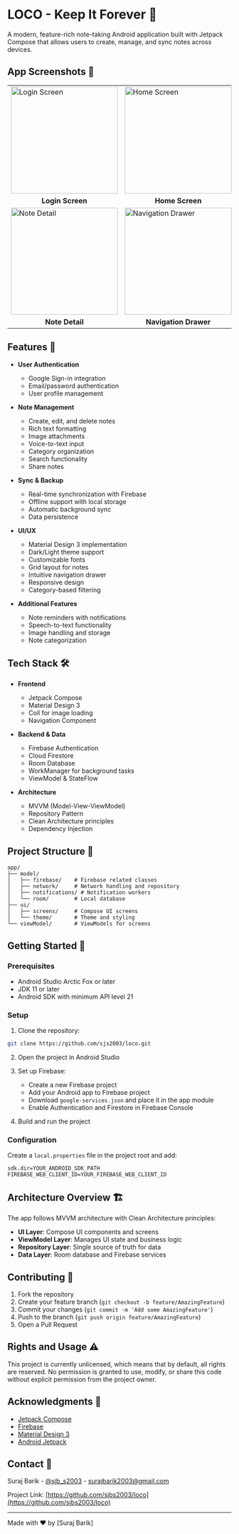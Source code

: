 # LOCO - Keep It Forever 📝

A modern, feature-rich note-taking Android application built with Jetpack Compose that allows users to create, manage, and sync notes across devices.

## App Screenshots 📱

<div align="center">
<table>
  <tr>
    <td><img src="screenshots/login_screen.jpg" alt="Login Screen" width="240"/></td>
    <td><img src="screenshots/home_screen.jpg" alt="Home Screen" width="240"/></td>
  </tr>
  <tr>
    <td align="center"><b>Login Screen</b></td>
    <td align="center"><b>Home Screen</b></td>
  </tr>
  <tr>
    <td><img src="screenshots/note_detai.jpg" alt="Note Detail" width="240"/></td>
    <td><img src="screenshots/navigation_drawer.jpg" alt="Navigation Drawer" width="240"/></td>
  </tr>
  <tr>
    <td align="center"><b>Note Detail</b></td>
    <td align="center"><b>Navigation Drawer</b></td>
  </tr>
</table>
</div>

## Features 🌟

- **User Authentication**
  - Google Sign-in integration
  - Email/password authentication
  - User profile management

- **Note Management**
  - Create, edit, and delete notes
  - Rich text formatting
  - Image attachments
  - Voice-to-text input
  - Category organization
  - Search functionality
  - Share notes

- **Sync & Backup**
  - Real-time synchronization with Firebase
  - Offline support with local storage
  - Automatic background sync
  - Data persistence

- **UI/UX**
  - Material Design 3 implementation
  - Dark/Light theme support
  - Customizable fonts
  - Grid layout for notes
  - Intuitive navigation drawer
  - Responsive design
  - Category-based filtering

- **Additional Features**
  - Note reminders with notifications
  - Speech-to-text functionality
  - Image handling and storage
  - Note categorization

## Tech Stack 🛠️

- **Frontend**
  - Jetpack Compose
  - Material Design 3
  - Coil for image loading
  - Navigation Component

- **Backend & Data**
  - Firebase Authentication
  - Cloud Firestore
  - Room Database
  - WorkManager for background tasks
  - ViewModel & StateFlow

- **Architecture**
  - MVVM (Model-View-ViewModel)
  - Repository Pattern
  - Clean Architecture principles
  - Dependency Injection

## Project Structure 📁

```
app/
├── model/
│   ├── firebase/    # Firebase related classes
│   ├── network/     # Network handling and repository
│   ├── notifications/ # Notification workers
│   └── room/        # Local database
├── ui/
│   ├── screens/     # Compose UI screens
│   └── theme/       # Theme and styling
└── viewModel/       # ViewModels for screens
```

## Getting Started 🚀

### Prerequisites

- Android Studio Arctic Fox or later
- JDK 11 or later
- Android SDK with minimum API level 21

### Setup

1. Clone the repository:
```bash
git clone https://github.com/sjs2003/loco.git
```

2. Open the project in Android Studio

3. Set up Firebase:
   - Create a new Firebase project
   - Add your Android app to Firebase project
   - Download `google-services.json` and place it in the app module
   - Enable Authentication and Firestore in Firebase Console

4. Build and run the project

### Configuration

Create a `local.properties` file in the project root and add:
```properties
sdk.dir=YOUR_ANDROID_SDK_PATH
FIREBASE_WEB_CLIENT_ID=YOUR_FIREBASE_WEB_CLIENT_ID
```

## Architecture Overview 🏗️

The app follows MVVM architecture with Clean Architecture principles:

- **UI Layer**: Compose UI components and screens
- **ViewModel Layer**: Manages UI state and business logic
- **Repository Layer**: Single source of truth for data
- **Data Layer**: Room database and Firebase services

## Contributing 🤝

1. Fork the repository
2. Create your feature branch (`git checkout -b feature/AmazingFeature`)
3. Commit your changes (`git commit -m 'Add some AmazingFeature'`)
4. Push to the branch (`git push origin feature/AmazingFeature`)
5. Open a Pull Request

## Rights and Usage ⚠️

This project is currently unlicensed, which means that by default, all rights are reserved. No permission is granted to use, modify, or share this code without explicit permission from the project owner.

## Acknowledgments 👏

- [Jetpack Compose](https://developer.android.com/jetpack/compose)
- [Firebase](https://firebase.google.com/)
- [Material Design 3](https://m3.material.io/)
- [Android Jetpack](https://developer.android.com/jetpack)

## Contact 📧

Suraj Barik - [@sjb_s2003]([https://twitter.com/yourtwitter](https://x.com/sjb_s2003)) - surajbarik2003@gmail.com 

Project Link: [https://github.com/sjbs2003/loco](https://github.com/sjbs2003/loco)

---
Made with ❤️ by [Suraj Barik]
